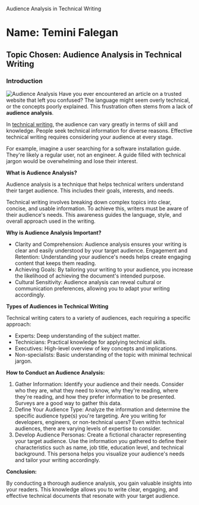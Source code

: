 Audience Analysis in Technical Writing 
# Name: Temini Falegan 
## Topic Chosen: Audience Analysis in Technical Writing

### Introduction

![Audience Analysis](https://assets-global.website-files.com/5f7178312623813d346b8936/631b3dd927d33849daa12077_image21.png)
Have you ever encountered an article on a trusted website that left you confused? The language might seem overly technical, or the concepts poorly explained. This frustration often stems from a lack of **audience analysis**. 

In [technical writing](https://www.indeed.com/career-advice/career-development/technical-writing#:~:text=Technical%20writing%20is%20a%20form,computer%20applications%20or%20medical%20procedures.), the audience can vary greatly in terms of skill and knowledge.  People seek technical information for diverse reasons.  Effective technical writing requires considering your audience at every stage. 

For example, imagine a user searching for a software installation guide. They're likely a regular user, not an engineer. A guide filled with technical jargon would be overwhelming and lose their interest. 

**What is Audience Analysis?**

Audience analysis is a technique that helps technical writers understand their target audience. This includes their goals, interests, and needs. 

Technical writing involves breaking down complex topics into clear, concise, and usable information. To achieve this, writers must be aware of their audience's needs. This awareness guides the language, style, and overall approach used in the writing. 

**Why is Audience Analysis Important?**

- Clarity and Comprehension: Audience analysis ensures your writing is clear and easily understood by your target audience. 
Engagement and Retention:  Understanding your audience's needs helps create engaging content that keeps them reading. 
- Achieving Goals:  By tailoring your writing to your audience, you increase the likelihood of achieving the document's intended purpose.
- Cultural Sensitivity: Audience analysis can reveal cultural or communication preferences, allowing you to adapt your writing accordingly. 

**Types of Audiences in Technical Writing**

Technical writing caters to a variety of audiences, each requiring a specific approach:

- Experts: Deep understanding of the subject matter.
- Technicians:  Practical knowledge for applying technical skills.
- Executives: High-level overview of key concepts and implications. 
- Non-specialists:  Basic understanding of the topic with minimal technical jargon.

**How to Conduct an Audience Analysis:**

1. Gather Information: Identify your audience and their needs. Consider who they are, what they need to know, why they're reading, where they're reading, and how they prefer information to be presented. Surveys are a good way to gather this data.
2. Define Your Audience Type: Analyze the information and determine the specific audience type(s) you're targeting. Are you writing for developers, engineers, or non-technical users? Even within technical audiences, there are varying levels of expertise to consider.
3. Develop Audience Personas:  Create a fictional character representing your target audience. Use the information you gathered to define their characteristics such as name, job title, education level, and technical background. This persona helps you visualize your audience's needs and tailor your writing accordingly.

**Conclusion:**

By conducting a thorough audience analysis, you gain valuable insights into your readers. This knowledge allows you to write clear, engaging, and effective technical documents that resonate with your target audience. 
